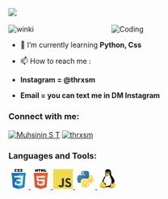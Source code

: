  <a href = "https://github.com/Winki372"><img src = "https://cardivo.vercel.app/api?name=Winki&description=Hi,%20I%27m%20Winki.%20Currently%20Interesting%20in%20Cyber%20Security,%20Bug%20Hunter,%20etc.%20Nice%20to%20meet%20you,%20and%20have%20a%20Good%20Day%20%F0%9F%91%8B&image=//i.pinimg.com/736x/7e/a5/91/7ea591287583ba3f6504ef9c7b77ee46.jpg&backgroundColor=%23ecf0f1&linkedin=Thoriq%Saiful%20Muhsinin&instagram=thrxsm&github=Winki372&pattern=topography&colorPattern=%23eaeaea"/><a>
 
<img align="right" alt="Coding" width="300" src="https://media0.giphy.com/media/LOtqITm3tFmiA/giphy.gif?cid=6c09b952k202p6in9qb4zv6uk4vym0slrfmzdh69b2f9co1u&ep=v1_internal_gif_by_id&rid=giphy.gif&ct=g">
<p align="left"> <img src="https://komarev.com/ghpvc/?username=winki&label=Profile%20views&color=0e75b6&style=flat" alt="winki" /> </p>

- 📝 I’m currently learning **Python, Css**

- 📫 How to reach me :
- **Instagram = @thrxsm**
- **Email = you can text me in DM Instagram**

<h3 align="left">Connect with me:</h3>
<p align="left">
<a href="https://fb.com/st. muhsinin" target="blank"><img align="center" src="https://raw.githubusercontent.com/rahuldkjain/github-profile-readme-generator/master/src/images/icons/Social/facebook.svg" alt="Muhsinin S T" height="30" width="40" /></a>
<a href="https://instagram.com/thrxsm" target="blank"><img align="center" src="https://raw.githubusercontent.com/rahuldkjain/github-profile-readme-generator/master/src/images/icons/Social/instagram.svg" alt="thrxsm" height="30" width="40" /></a>
</p>

<h3 align="left">Languages and Tools:</h3>
<p align="left"> <a href="https://www.w3schools.com/css/" target="_blank" rel="noreferrer"> <img src="https://raw.githubusercontent.com/devicons/devicon/master/icons/css3/css3-original-wordmark.svg" alt="css3" width="40" height="40"/> </a> <a href="https://www.w3.org/html/" target="_blank" rel="noreferrer"> <img src="https://raw.githubusercontent.com/devicons/devicon/master/icons/html5/html5-original-wordmark.svg" alt="html5" width="40" height="40"/> </a> 
 <a href="https://developer.mozilla.org/en-US/docs/Web/JavaScript" target="_blank" rel="noreferrer"> <img src="https://raw.githubusercontent.com/devicons/devicon/master/icons/javascript/javascript-original.svg" alt="javascript" width="40" height="40"/> </a> <a href="https://www.python.org" target="_blank" rel="noreferrer"> <img src="https://raw.githubusercontent.com/devicons/devicon/master/icons/python/python-original.svg" alt="python" width="40" height="40"/> </a> <a href="https://www.linux.org/" target="_blank" rel="noreferrer"> <img src="https://raw.githubusercontent.com/devicons/devicon/master/icons/linux/linux-original.svg" alt="linux" width="40" height="40"/> </a>  </p>


